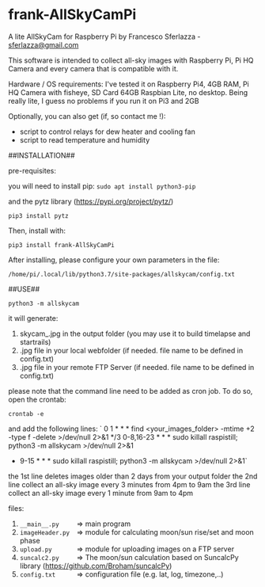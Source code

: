 # frank-AllSkyCamPi
A lite AllSkyCam for Raspberry Pi
by Francesco Sferlazza - sferlazza@gmail.com

This software is intended to collect all-sky images with Raspberry Pi, Pi HQ Camera and every camera that is compatible with it.

Hardware / OS requirements: 
I've tested it on Raspberry Pi4, 4GB RAM, Pi HQ Camera with fisheye, SD Card 64GB
Raspbian Lite, no desktop.
Being really lite, I guess no problems if you run it on Pi3 and 2GB

Optionally, you can also get (if, so contact me !):
- script to control relays for dew heater and cooling fan
- script to read temperature and humidity 

##INSTALLATION##

pre-requisites:

you will need to install pip:
`sudo apt install python3-pip`

and the pytz library (https://pypi.org/project/pytz/)

`pip3 install pytz` 

Then, install with:

`pip3 install frank-AllSkyCamPi`

After installing, please configure your own parameters in the file:

`/home/pi/.local/lib/python3.7/site-packages/allskycam/config.txt`

##USE##

`python3 -m allskycam` 

it will generate:
1) skycam_<timestamp>.jpg in the output folder (you may use it to build timelapse and startrails)
2) .jpg file in your local webfolder (if needed. file name to be defined in config.txt)
3) .jpg file in your remote FTP Server (if needed. file name to be defined in config.txt)

please note that the command line need to be added as cron job. 
To do so, open the crontab:

`crontab -e`

and add the following lines:
`
0 1 * * * find <your_images_folder> -mtime +2 -type f -delete >/dev/null 2>&1
*/3 0-8,16-23 * * * sudo killall raspistill; python3 -m allskycam >/dev/null 2>&1
* 9-15 * * * sudo killall raspistill; python3 -m allskycam >/dev/null 2>&1`

the 1st line deletes images older than 2 days from your output folder
the 2nd line collect an all-sky image every 3 minutes from 4pm to 9am
the 3rd line collect an all-sky image every 1 minute from 9am to 4pm

files:

1) `__main__.py     `=> main program
2) `imageHeader.py  `=> module for calculating moon/sun rise/set and moon phase 
3) `upload.py       `=> module for uploading images on a FTP server
4) `suncalc2.py     `=> The moon/sun calculation based on SuncalcPy library (https://github.com/Broham/suncalcPy) 
5) `config.txt      `=> configuration file (e.g. lat, log, timezone,..)


